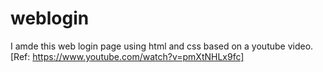 # weblogin
I amde this web login page using html and css based on a youtube video.
[Ref: https://www.youtube.com/watch?v=pmXtNHLx9fc]

